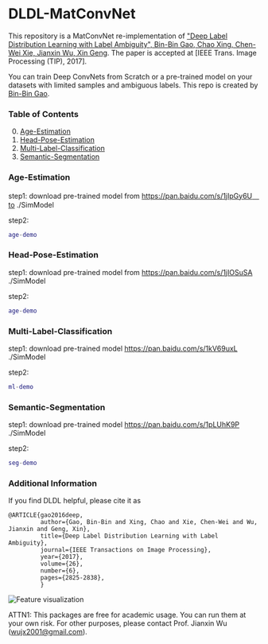 # DLDL-MatConvNet

This repository is a MatConvNet re-implementation of ["Deep Label Distribution Learning with Label Ambiguity", Bin-Bin Gao, Chao Xing, Chen-Wei Xie, Jianxin Wu, Xin Geng](https://doi.org/10.1109/TIP.2017.2689998). The paper is accepted at [IEEE Trans. Image Processing (TIP), 2017].

You can train Deep ConvNets from Scratch or a pre-trained model on your datasets with limited samples and ambiguous labels. This repo is created by [Bin-Bin Gao](http://lamda.nju.edu.cn/gaobb).

### Table of Contents
0. [Age-Estimation](#Age-Estimation)
0. [Head-Pose-Estimation](#Head-Pose-Estimation)
0. [Multi-Label-Classification](#Multi-Label-Classification)
0. [Semantic-Segmentation](#Semantic-Segmentation)

### Age-Estimation
step1: download pre-trained model from https://pan.baidu.com/s/1jIpGy6U　to ./SimModel

step2: 
```matlab
age-demo
```
### Head-Pose-Estimation
step1: download pre-trained model from https://pan.baidu.com/s/1jIOSuSA ./SimModel

step2: 
```matlab
age-demo
```
### Multi-Label-Classification
step1: download pre-trained model https://pan.baidu.com/s/1kV69uxL ./SimModel

step2: 
```matlab
ml-demo
```
### Semantic-Segmentation
step1: download pre-trained model https://pan.baidu.com/s/1pLUhK9P ./SimModel

step2: 
```matlab
seg-demo
```

### Additional Information
If you find DLDL helpful, please cite it as
```
@ARTICLE{gao2016deep,
         author={Gao, Bin-Bin and Xing, Chao and Xie, Chen-Wei and Wu, Jianxin and Geng, Xin},
         title={Deep Label Distribution Learning with Label Ambiguity},
         journal={IEEE Transactions on Image Processing},
         year={2017},
         volume={26},
         number={6},
         pages={2825-2838}, 
         }
```

![Feature visualization](http://lamda.nju.edu.cn/gaobb/projects/DLDL_files/DLDL_Rv1.png)


ATTN1: This packages are free for academic usage. You can run them at your own risk. For other
purposes, please contact Prof. Jianxin Wu (wujx2001@gmail.com).

